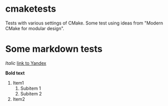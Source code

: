 # cmaketests
Tests with various settings of CMake.
Some test using ideas from "Modern CMake for modular design".

# Some markdown tests
*Italic*
[link to Yandex](https://yandex.ru)

**Bold text**
1. Item1
    1. Subitem 1
    1. Subitem 2
1. Item2
